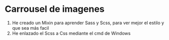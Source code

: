 # Carrousel de imagenes

1. He creado un Mixin para aprender Sass y Scss, para ver mejor el estilo y que sea más facil
2. He enlazado el Scss a Css mediante el cmd de Windows
